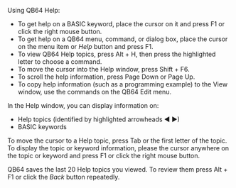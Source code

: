 Using QB64 Help:

* To get help on a BASIC keyword, place the cursor on it and press F1 or click the right mouse button.
* To get help on a QB64 menu, command, or dialog box, place the cursor on the menu item or *Help* button and press F1.
* To view QB64 Help topics, press Alt + H, then press the highlighted letter to choose a command.
* To move the cursor into the Help window, press Shift + F6.
* To scroll the help information, press Page Down or Page Up.
* To copy help information (such as a programming example) to the View window, use the commands on the QB64 Edit menu.

In the Help window, you can display information on:

* Help topics (identified by highlighted arrowheads ◄ ►)
* BASIC keywords

To move the cursor to a Help topic, press Tab or the first letter of the topic. To display the topic or keyword information, please the cursor anywhere on the topic or keyword and press F1 or click the right mouse button.

QB64 saves the last 20 Help topics you viewed. To review them press Alt + F1 or click the *Back* button repeatedly.